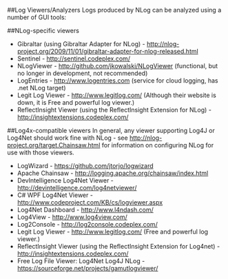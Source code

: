 ##Log Viewers/Analyzers
Logs produced by NLog can be analyzed using a number of GUI tools:

##NLog-specific viewers
* Gibraltar (using Gibraltar Adapter for NLog) - http://nlog-project.org/2009/11/01/gibraltar-adapter-for-nlog-released.html
* Sentinel - http://sentinel.codeplex.com/
* NLogViewer - http://github.com/jkowalski/NLogViewer (functional, but no longer in development, not recommended)
* LogEntries - http://www.logentries.com (service for cloud logging, has .net NLog target)
* Legit Log Viewer - http://www.legitlog.com/ (Although their website is down, it is Free and powerful log viewer.)
* ReflectInsight Viewer (using the ReflectInsight Extension for NLog) - http://insightextensions.codeplex.com/

##Log4x-compatible viewers
In general, any viewer supporting Log4J or Log4Net should work fine with NLog - see http://nlog-project.org/target.Chainsaw.html for information on configuring NLog for use with those viewers.
* LogWizard - https://github.com/jtorjo/logwizard
* Apache Chainsaw - http://logging.apache.org/chainsaw/index.html
* DevIntelligence Log4Net Viewer - http://devintelligence.com/log4netviewer/
* C# WPF Log4Net Viewer - http://www.codeproject.com/KB/cs/logviewer.aspx
* Log4Net Dashboard - http://www.l4ndash.com/
* Log4View - http://www.log4view.com/
* Log2Console - http://log2console.codeplex.com/
* Legit Log Viewer - http://www.legitlog.com/ (Free and powerful log viewer.)
* ReflectInsight Viewer (using the ReflectInsight Extension for Log4net) - http://insightextensions.codeplex.com/
* Free Log File Viewer: Log4Net Log4J NLog - https://sourceforge.net/projects/gamutlogviewer/